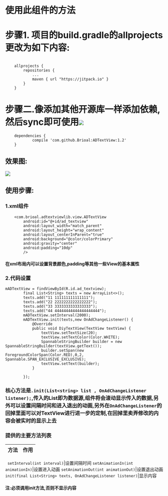 
# 使用此组件的方法
# 步骤1. 项目的build.gradle的allprojects更改为如下内容:

```

	allprojects {
		repositories {
			...
			maven { url "https://jitpack.io" }
		}
	}
```

# 步骤二.像添加其他开源库一样添加依赖,然后sync即可使用[![](https://jitpack.io/v/Brioal/ADTextView.svg)](https://jitpack.io/#Brioal/ADTextView)
```
	dependencies {
	        compile 'com.github.Brioal:ADTextView:1.2'
	}
```
## 效果图:
![](https://github.com/Brioal/ADTextView/blob/master/art/1.gif)
## 使用步骤:
### 1.xml组件
```
    <com.brioal.adtextviewlib.view.ADTextView
        android:id="@+id/ad_textview"
        android:layout_width="match_parent"
        android:layout_height="wrap_content"
        android:layout_centerInParent="true"
        android:background="@color/colorPrimary"
        android:gravity="center"
        android:padding="10dp"
        />
```
#### 在xml布局内可以设置背景颜色,padding等其他一些View的基本属性
### 2.代码设置
```
mADTextView = findViewById(R.id.ad_textview);
        final List<String> texts = new ArrayList<>();
        texts.add("11 111111111111111");
        texts.add("22 2222222222222222");
        texts.add("33 3333333333333333");
        texts.add("44 44444444444444444444");
        mADTextView.setInterval(2000);
        mADTextView.init(texts,new OnAdChangeListener() {
            @Override
            public void DiyTextView(TextView textView) {
                textView.setTextSize(20);
                textView.setTextColor(Color.WHITE);
                SpannableStringBuilder builder = new SpannableStringBuilder(textView.getText());
                builder.setSpan(new ForegroundColorSpan(Color.RED),0,2, Spannable.SPAN_EXCLUSIVE_EXCLUSIVE);
                textView.setText(builder);
            }

        });
```
### 核心方法是`.init(List<string> list , OnAdChangeListener listener);`,传入的List即为数据源,组件将会滚动显示传入的数据,另外可以设置间隔时间和进入退出的动画,另外在`OnAdChangeListener`的回掉里面可以对TextView进行进一步的定制,在回掉里卖弄修改的内容会被实时的显示上去
### 提供的主要方法列表
方法|作用|
---- | ----

` setInterval(int interval)`|设置间隔时间
`setAnimationIn(int animationIn)`|设置进入动画
`setAnimationOut(int animationOut)`|设置退出动画
`init(final List<String> texts, OnAdChangeListener listener)`|显示内容

#### 注:必须调用init方法,否则不显示内容

